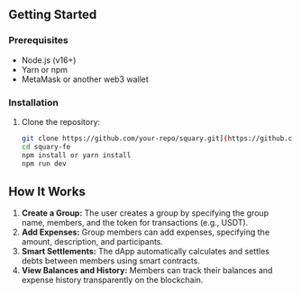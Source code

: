 

## Getting Started

### Prerequisites

- Node.js (v16+)
- Yarn or npm
- MetaMask or another web3 wallet

### Installation

1. Clone the repository:
   ```bash
   git clone https://github.com/your-repo/squary.git](https://github.com/fabian416/squary-hackaton.git
   cd squary-fe
   npm install or yarn install
   npm run dev

## How It Works

1. **Create a Group:** The user creates a group by specifying the group name, members, and the token for transactions (e.g., USDT).
2. **Add Expenses:** Group members can add expenses, specifying the amount, description, and participants.
3. **Smart Settlements:** The dApp automatically calculates and settles debts between members using smart contracts.
4. **View Balances and History:** Members can track their balances and expense history transparently on the blockchain.
